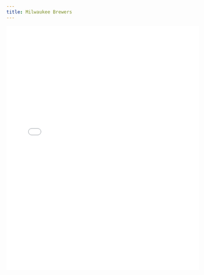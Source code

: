 ```yaml
---
title: Milwaukee Brewers
---
```


<iframe id="igraph" scrolling="no" style="border:none;" seamless="seamless" src="/plots/MLB/MIL.html" height="640" width="100%"></iframe>
